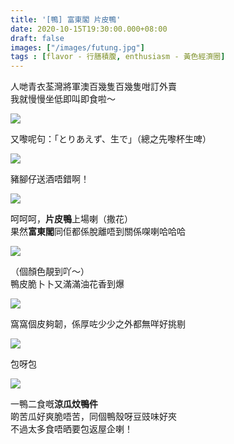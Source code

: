 ```yaml
---
title: '[鴨] 富東閣 片皮鴨'
date: 2020-10-15T19:30:00.000+08:00
draft: false
images: ["/images/futung.jpg"]
tags : [flavor - 行膳積腹, enthusiasm - 黃色經濟圈]
---
```


人哋青衣荃灣將軍澳百幾隻百幾隻咁訂外賣  
我就慢慢坐低即叫即食啦～  

![](/images/futung1.jpg)

又嚟呢句：「とりあえず、生で」（總之先嚟杯生啤）   

![](/images/futung2.jpg)

豬腳仔送酒唔錯啊！  

![](/images/futung3.jpg)

呵呵呵，**片皮鴨**上場喇（撒花）  
果然**富東閣**同佢都係脫離唔到關係㗎喇哈哈哈  

![](/images/futung4.jpg)

（個顏色靚到吖～）  
鴨皮脆卜卜又滿滿油花香到爆  

![](/images/futung5.jpg)

窩窩個皮夠韌，係厚咗少少之外都無咩好挑剔  

![](/images/futung6.jpg)

包呀包

![](/images/futung7.jpg)

一鴨二食嘅**涼瓜炆鴨件**  
啲苦瓜好爽脆唔苦，同個鴨殼呀豆豉味好夾  
不過太多食唔晒要包返屋企喇！  
  
